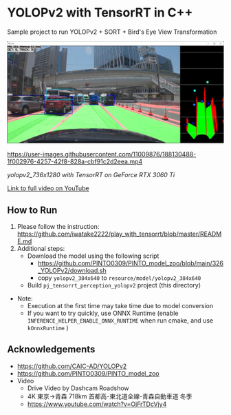 # YOLOPv2 with TensorRT in C++
Sample project to run YOLOPv2 + SORT + Bird's Eye View Transformation

![00_doc/demo.jpg](00_doc/demo.jpg)


https://user-images.githubusercontent.com/11009876/188130488-1f002976-4257-42f8-828a-cbf91c2d2eea.mp4

*yolopv2_736x1280 with TensorRT on GeForce RTX 3060 Ti*

[Link to full video on YouTube](https://www.youtube.com/watch?v=VRnNNkuk_UY)

## How to Run
1. Please follow the instruction: https://github.com/iwatake2222/play_with_tensorrt/blob/master/README.md
2. Additional steps:
    - Download the model using the following script
        - https://github.com/PINTO0309/PINTO_model_zoo/blob/main/326_YOLOPv2/download.sh
        - copy `yolopv2_384x640` to `resource/model/yolopv2_384x640`
    - Build `pj_tensorrt_perception_yolopv2` project (this directory)

- Note:
    - Execution at the first time may take time due to model conversion
    - If you want to try quickly, use ONNX Runtime (enable `INFERENCE_HELPER_ENABLE_ONNX_RUNTIME` when run cmake, and use `kOnnxRuntime` )

## Acknowledgements
- https://github.com/CAIC-AD/YOLOPv2
- https://github.com/PINTO0309/PINTO_model_zoo
- Video
    - Drive Video by Dashcam Roadshow
    - 4K 東京→青森 718km 首都高-東北道全線-青森自動車道 冬季
    - https://www.youtube.com/watch?v=OjFrTDcVjy4
